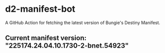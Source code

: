# d2-manifest-bot
A GitHub Action for fetching the latest version of Bungie's Destiny Manifest.
## Current manifest version: "225174.24.04.10.1730-2-bnet.54923"